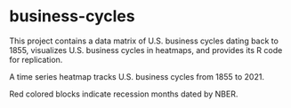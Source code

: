 # business-cycles
This project contains a data matrix of U.S. business cycles dating back to 1855, 
 visualizes U.S. business cycles in heatmaps, and 
 provides its R code for replication.
 
 A time series heatmap tracks U.S. business cycles from 1855 to 2021.
 
 Red colored blocks indicate recession months dated by NBER.
